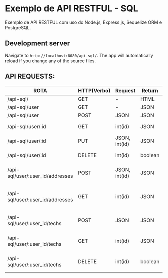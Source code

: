 # Exemplo de API RESTFUL - SQL

Exemplo de API RESTFUL com uso do Node.js, Express.js, Sequelize ORM e PostgreSQL.

## Development server

Navigate to `http://localhost:8080/api-sql/`. The app will automatically reload if you change any of the source files.

## API REQUESTS: 

ROTA                                |     HTTP(Verbo)   |    Request    |    Return   |    Description                  |
----------------------------------- | ----------------- | ------------- | ----------- | ------------------------------- |
/api-sql/                           |       GET         |      -        |     HTML    | API index                       |
/api-sql/user                       |       GET         |      -        |     JSON    | List users                      |
/api-sql/user                       |       POST        |     JSON      |     JSON    | Create user                     |
/api-sql/user/:id                   |       GET         |    int(id)    |     JSON    | Get user by id                  |
/api-sql/user/:id                   |       PUT         | JSON, int(id) |     JSON    | Save user by id                 |
/api-sql/user/:id                   |       DELETE      |   int(id)     |    boolean  | Delete user by id               |
/api-sql/user/:user_id/addresses    |       POST        | JSON, int(id) |     JSON    | Create user address by user id  |
/api-sql/user/:user_id/addresses    |       GET         |    int(id)    |     JSON    | Get user and address by user id |
/api-sql/user/:user_id/techs        |       POST        |     JSON      |     JSON    | Create techs by user id         |
/api-sql/user/:user_id/techs        |       GET         |    int(id)    |     JSON    | Get user and techs by user id   |
/api-sql/user/:user_id/techs        |       DELETE      |    int(id)    |    boolean  | Delete techs user by id         |
